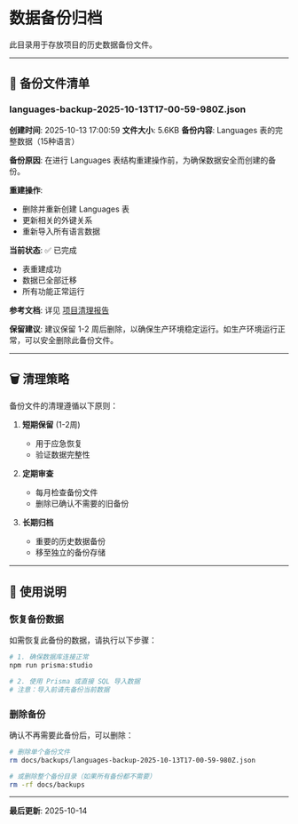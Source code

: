 # 数据备份归档

此目录用于存放项目的历史数据备份文件。

---

## 📁 备份文件清单

### languages-backup-2025-10-13T17-00-59-980Z.json

**创建时间**: 2025-10-13 17:00:59
**文件大小**: 5.6KB
**备份内容**: Languages 表的完整数据（15种语言）

**备份原因**:
在进行 Languages 表结构重建操作前，为确保数据安全而创建的备份。

**重建操作**:
- 删除并重新创建 Languages 表
- 更新相关的外键关系
- 重新导入所有语言数据

**当前状态**: ✅ 已完成
- 表重建成功
- 数据已全部迁移
- 所有功能正常运行

**参考文档**:
详见 [项目清理报告](../PROJECT-CLEANUP-REPORT.md)

**保留建议**:
建议保留 1-2 周后删除，以确保生产环境稳定运行。如生产环境运行正常，可以安全删除此备份文件。

---

## 🗑️ 清理策略

备份文件的清理遵循以下原则：

1. **短期保留** (1-2周)
   - 用于应急恢复
   - 验证数据完整性

2. **定期审查**
   - 每月检查备份文件
   - 删除已确认不需要的旧备份

3. **长期归档**
   - 重要的历史数据备份
   - 移至独立的备份存储

---

## 📝 使用说明

### 恢复备份数据

如需恢复此备份的数据，请执行以下步骤：

```bash
# 1. 确保数据库连接正常
npm run prisma:studio

# 2. 使用 Prisma 或直接 SQL 导入数据
# 注意：导入前请先备份当前数据
```

### 删除备份

确认不再需要此备份后，可以删除：

```bash
# 删除单个备份文件
rm docs/backups/languages-backup-2025-10-13T17-00-59-980Z.json

# 或删除整个备份目录（如果所有备份都不需要）
rm -rf docs/backups
```

---

**最后更新**: 2025-10-14
